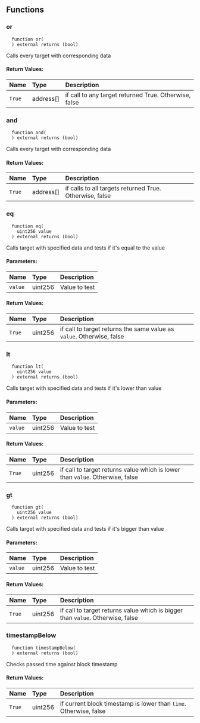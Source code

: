 


## Functions
### or
```solidity
  function or(
  ) external returns (bool)
```
Calls every target with corresponding data



#### Return Values:
| Name                           | Type          | Description                                                                  |
| :----------------------------- | :------------ | :--------------------------------------------------------------------------- |
|`True`| address[] | if call to any target returned True. Otherwise, false
### and
```solidity
  function and(
  ) external returns (bool)
```
Calls every target with corresponding data



#### Return Values:
| Name                           | Type          | Description                                                                  |
| :----------------------------- | :------------ | :--------------------------------------------------------------------------- |
|`True`| address[] | if calls to all targets returned True. Otherwise, false
### eq
```solidity
  function eq(
    uint256 value
  ) external returns (bool)
```
Calls target with specified data and tests if it's equal to the value


#### Parameters:
| Name | Type | Description                                                          |
| :--- | :--- | :------------------------------------------------------------------- |
|`value` | uint256 | Value to test

#### Return Values:
| Name                           | Type          | Description                                                                  |
| :----------------------------- | :------------ | :--------------------------------------------------------------------------- |
|`True`| uint256 | if call to target returns the same value as `value`. Otherwise, false
### lt
```solidity
  function lt(
    uint256 value
  ) external returns (bool)
```
Calls target with specified data and tests if it's lower than value


#### Parameters:
| Name | Type | Description                                                          |
| :--- | :--- | :------------------------------------------------------------------- |
|`value` | uint256 | Value to test

#### Return Values:
| Name                           | Type          | Description                                                                  |
| :----------------------------- | :------------ | :--------------------------------------------------------------------------- |
|`True`| uint256 | if call to target returns value which is lower than `value`. Otherwise, false
### gt
```solidity
  function gt(
    uint256 value
  ) external returns (bool)
```
Calls target with specified data and tests if it's bigger than value


#### Parameters:
| Name | Type | Description                                                          |
| :--- | :--- | :------------------------------------------------------------------- |
|`value` | uint256 | Value to test

#### Return Values:
| Name                           | Type          | Description                                                                  |
| :----------------------------- | :------------ | :--------------------------------------------------------------------------- |
|`True`| uint256 | if call to target returns value which is bigger than `value`. Otherwise, false
### timestampBelow
```solidity
  function timestampBelow(
  ) external returns (bool)
```
Checks passed time against block timestamp



#### Return Values:
| Name                           | Type          | Description                                                                  |
| :----------------------------- | :------------ | :--------------------------------------------------------------------------- |
|`True`| uint256 | if current block timestamp is lower than `time`. Otherwise, false
